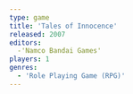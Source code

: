 ```yaml
---
type: game
title: 'Tales of Innocence'
released: 2007
editors: 
  -'Namco Bandai Games'
players: 1
genres:
  - 'Role Playing Game (RPG)'
---
```

